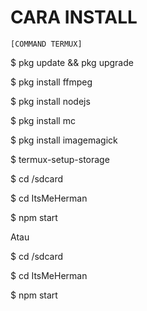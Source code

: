 

# CARA INSTALL
    [COMMAND TERMUX]
$ pkg update && pkg upgrade

$ pkg install ffmpeg

$ pkg install nodejs

$ pkg install mc

$ pkg install imagemagick

$ termux-setup-storage

$ cd /sdcard

$ cd ItsMeHerman

$ npm start

Atau

$ cd /sdcard

$ cd ItsMeHerman

$ npm start

